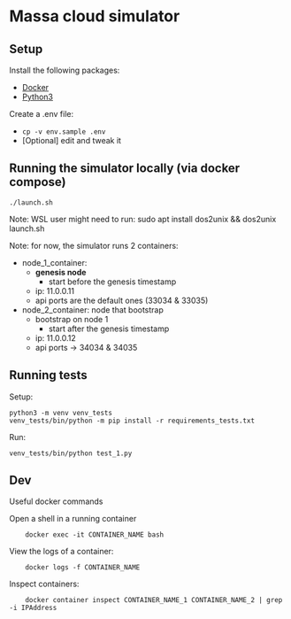 # Massa cloud simulator

## Setup

Install the following packages:

* [Docker](https://www.docker.com)
* [Python3](https://www.python.org)

Create a .env file:

* ```cp -v env.sample .env```
* [Optional] edit and tweak it

## Running the simulator locally (via docker compose)

```commandline
./launch.sh
```

Note: WSL user might need to run: sudo apt install dos2unix && dos2unix launch.sh

Note: for now, the simulator runs 2 containers:
* node_1_container:
  * **genesis node**
    * start before the genesis timestamp
  * ip: 11.0.0.11
  * api ports are the default ones (33034 & 33035)
* node_2_container: node that bootstrap 
  * bootstrap on node 1
    * start after the genesis timestamp
  * ip: 11.0.0.12
  * api ports -> 34034 & 34035

## Running tests

Setup:

```commandline
python3 -m venv venv_tests
venv_tests/bin/python -m pip install -r requirements_tests.txt
```

Run:

```commandline
venv_tests/bin/python test_1.py
```

## Dev

Useful docker commands

Open a shell in a running container

```commandline
    docker exec -it CONTAINER_NAME bash
```

View the logs of a container:
```commandline
    docker logs -f CONTAINER_NAME
```

Inspect containers:
```commandline
    docker container inspect CONTAINER_NAME_1 CONTAINER_NAME_2 | grep -i IPAddress
```
